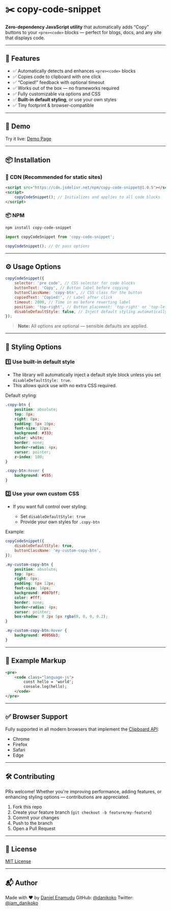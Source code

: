 # ✂️ copy-code-snippet

**Zero-dependency JavaScript utility** that automatically adds “Copy” buttons to your `<pre><code>` blocks — perfect for blogs, docs, and any site that displays code.

---

## 🚀 Features

-   ✅ Automatically detects and enhances `<pre><code>` blocks
-   ✅ Copies code to clipboard with one click
-   ✅ “Copied!” feedback with optional timeout
-   ✅ Works out of the box — no frameworks required
-   ✅ Fully customizable via options and CSS
-   ✅ **Built-in default styling**, or use your own styles
-   ✅ Tiny footprint & browser-compatible

---

## 🧪 Demo

Try it live: [Demo Page](https://jsfiddle.net/danikoko/v90e1sh8/9/)

---

## 📦 Installation

### 🔗 CDN (Recommended for static sites)

```html
<script src="https://cdn.jsdelivr.net/npm/copy-code-snippet@1.0.5"></script>
<script>
    copyCodeSnippet(); // Initializes and applies to all code blocks
</script>
```

### 📦 NPM

```bash
npm install copy-code-snippet
```

```js
import copyCodeSnippet from 'copy-code-snippet';

copyCodeSnippet(); // Or pass options
```

---

## ⚙️ Usage Options

```js
copyCodeSnippet({
    selector: 'pre code', // CSS selector for code blocks
    buttonText: 'Copy', // Button label before copying
    buttonClassName: 'copy-btn', // CSS class for the button
    copiedText: 'Copied!', // Label after click
    timeout: 2000, // Time in ms before reverting label
    position: 'top-right', // Button placement: 'top-right' or 'top-left'
    disableDefaultStyle: false, // Inject default styling automatically (true = disable)
});
```

> **Note:** All options are optional — sensible defaults are applied.

---

## 🎨 Styling Options

### 1️⃣ Use built-in default style

-   The library will automatically inject a default style block unless you set `disableDefaultStyle: true`.
-   This allows quick use with no extra CSS required.

Default styling:

```css
.copy-btn {
    position: absolute;
    top: 8px;
    right: 8px;
    padding: 5px 10px;
    font-size: 12px;
    background: #333;
    color: white;
    border: none;
    border-radius: 4px;
    cursor: pointer;
    z-index: 100;
}

.copy-btn:hover {
    background: #555;
}
```

### 2️⃣ Use your own custom CSS

-   If you want full control over styling:

    -   Set `disableDefaultStyle: true`
    -   Provide your own styles for `.copy-btn`

Example:

```js
copyCodeSnippet({
    disableDefaultStyle: true,
    buttonClassName: 'my-custom-copy-btn',
});
```

```css
.my-custom-copy-btn {
    position: absolute;
    top: 8px;
    right: 8px;
    padding: 6px 12px;
    font-size: 14px;
    background: #007bff;
    color: #fff;
    border: none;
    border-radius: 4px;
    cursor: pointer;
    box-shadow: 0 2px 5px rgba(0, 0, 0, 0.2);
}

.my-custom-copy-btn:hover {
    background: #0056b3;
}
```

---

## 🧹 Example Markup

```html
<pre>
    <code class="language-js">
        const hello = 'world';
        console.log(hello);
    </code>
</pre>
```

---

## ✅ Browser Support

Fully supported in all modern browsers that implement the [Clipboard API](https://developer.mozilla.org/en-US/docs/Web/API/Clipboard_API):

-   Chrome
-   Firefox
-   Safari
-   Edge

---

## 🛠 Contributing

PRs welcome! Whether you're improving performance, adding features, or enhancing styling options — contributions are appreciated.

1. Fork this repo
2. Create your feature branch (`git checkout -b feature/my-feature`)
3. Commit your changes
4. Push to the branch
5. Open a Pull Request

---

## 📄 License

[MIT License](./LICENSE)

---

## 📬 Author

Made with ❤️ by [Daniel Enamudu](https://danikoko.github.io)
GitHub: [@danikoko](https://github.com/danikoko)
Twitter: [@iam_danikoko](https://twitter.com/iam_danikoko)
